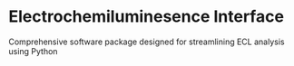 # Electrochemiluminesence Interface

Comprehensive software package designed for streamlining ECL analysis using Python 
